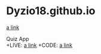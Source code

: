 # Dyzio18.github.io 
[a link](www.patryk-nizio.pl)

Quiz App  
+LIVE: [a link](https://dyzio18.github.io/quiz_app/)
+CODE: [a link](https://github.com/Dyzio18/quiz_app)
